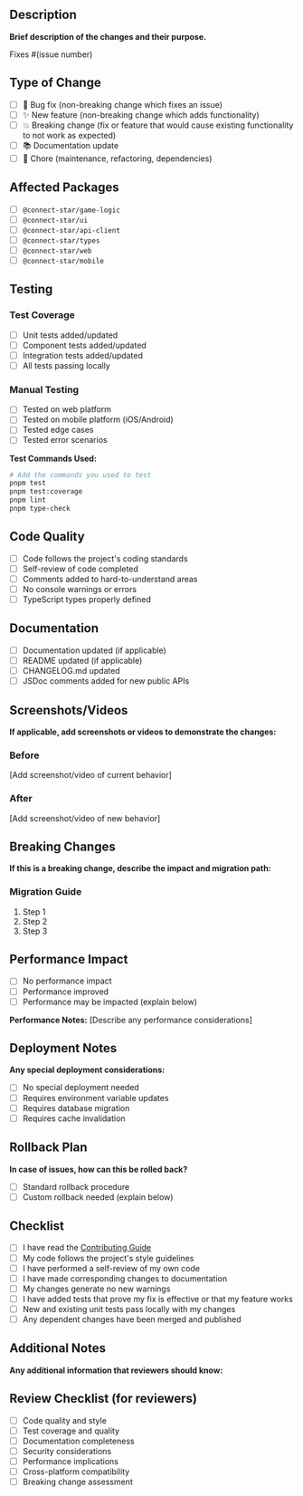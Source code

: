 ## Description
**Brief description of the changes and their purpose.**

Fixes #(issue number)

## Type of Change
- [ ] 🐛 Bug fix (non-breaking change which fixes an issue)
- [ ] ✨ New feature (non-breaking change which adds functionality)
- [ ] 💥 Breaking change (fix or feature that would cause existing functionality to not work as expected)
- [ ] 📚 Documentation update
- [ ] 🔧 Chore (maintenance, refactoring, dependencies)

## Affected Packages
- [ ] `@connect-star/game-logic`
- [ ] `@connect-star/ui`
- [ ] `@connect-star/api-client`
- [ ] `@connect-star/types`
- [ ] `@connect-star/web`
- [ ] `@connect-star/mobile`

## Testing
### Test Coverage
- [ ] Unit tests added/updated
- [ ] Component tests added/updated
- [ ] Integration tests added/updated
- [ ] All tests passing locally

### Manual Testing
- [ ] Tested on web platform
- [ ] Tested on mobile platform (iOS/Android)
- [ ] Tested edge cases
- [ ] Tested error scenarios

**Test Commands Used:**
```bash
# Add the commands you used to test
pnpm test
pnpm test:coverage
pnpm lint
pnpm type-check
```

## Code Quality
- [ ] Code follows the project's coding standards
- [ ] Self-review of code completed
- [ ] Comments added to hard-to-understand areas
- [ ] No console warnings or errors
- [ ] TypeScript types properly defined

## Documentation
- [ ] Documentation updated (if applicable)
- [ ] README updated (if applicable)
- [ ] CHANGELOG.md updated
- [ ] JSDoc comments added for new public APIs

## Screenshots/Videos
**If applicable, add screenshots or videos to demonstrate the changes:**

### Before
[Add screenshot/video of current behavior]

### After
[Add screenshot/video of new behavior]

## Breaking Changes
**If this is a breaking change, describe the impact and migration path:**

### Migration Guide
1. Step 1
2. Step 2
3. Step 3

## Performance Impact
- [ ] No performance impact
- [ ] Performance improved
- [ ] Performance may be impacted (explain below)

**Performance Notes:**
[Describe any performance considerations]

## Deployment Notes
**Any special deployment considerations:**
- [ ] No special deployment needed
- [ ] Requires environment variable updates
- [ ] Requires database migration
- [ ] Requires cache invalidation

## Rollback Plan
**In case of issues, how can this be rolled back?**
- [ ] Standard rollback procedure
- [ ] Custom rollback needed (explain below)

## Checklist
- [ ] I have read the [Contributing Guide](../docs/CONTRIBUTING.md)
- [ ] My code follows the project's style guidelines
- [ ] I have performed a self-review of my own code
- [ ] I have made corresponding changes to documentation
- [ ] My changes generate no new warnings
- [ ] I have added tests that prove my fix is effective or that my feature works
- [ ] New and existing unit tests pass locally with my changes
- [ ] Any dependent changes have been merged and published

## Additional Notes
**Any additional information that reviewers should know:**

## Review Checklist (for reviewers)
- [ ] Code quality and style
- [ ] Test coverage and quality
- [ ] Documentation completeness
- [ ] Security considerations
- [ ] Performance implications
- [ ] Cross-platform compatibility
- [ ] Breaking change assessment